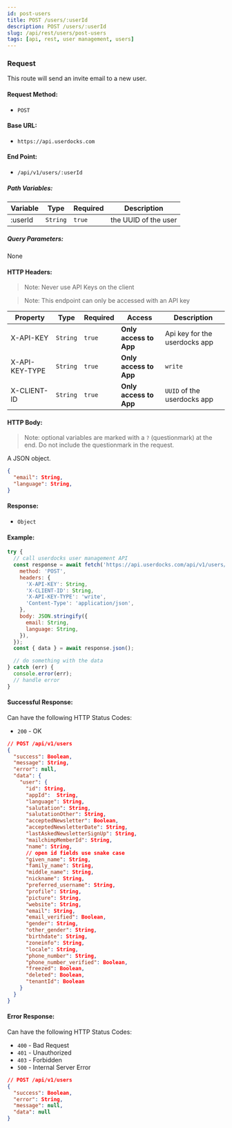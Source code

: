 ```yaml
---
id: post-users
title: POST /users/:userId
description: POST /users/:userId
slug: /api/rest/users/post-users
tags: [api, rest, user management, users]
---
```


### Request

This route will send an invite email to a new user.

#### Request Method:

- `POST`

#### Base URL:

- `https://api.userdocks.com`

#### End Point:

- `/api/v1/users/:userId`

##### Path Variables:

| Variable | Type | Required | Description |
|---|---|---|---|
| :userId | `String` | `true` | the UUID of the user

##### Query Parameters:

None

#### HTTP Headers:

> Note: Never use API Keys on the client

> Note: This endpoint can only be accessed with an API key

| Property       | Type        | Required  | Access                 | Description                   |
| -------------- | ----------- | --------- | ---------------------- | ----------------------------- |
| X-API-KEY      | `String` | `true` | **Only access to App** | Api key for the userdocks app |
| X-API-KEY-TYPE | `String` | `true` | **Only access to App** | `write`                   |
| X-CLIENT-ID    | `String` | `true` | **Only access to App** | `UUID` of the userdocks app   |

#### HTTP Body:

> Note: optional variables are marked with a `?` (questionmark) at the end. Do not include the questionmark in the request.

A JSON object.

```json
{
  "email": String,
  "language": String,
}
```

#### Response:

- `Object`

#### Example:

```js
try {
  // call userdocks user management API
  const response = await fetch('https://api.userdocks.com/api/v1/users/:userId', {
    method: 'POST',
    headers: {
      'X-API-KEY': String,
      'X-CLIENT-ID': String,
      'X-API-KEY-TYPE': 'write',
      'Content-Type': 'application/json',
    },
    body: JSON.stringify({
      email: String,
      language: String,
    }),
  });
  const { data } = await response.json();

  // do something with the data
} catch (err) {
  console.error(err);
  // handle error
}
```

#### Successful Response:

Can have the following HTTP Status Codes:

- `200` - OK

```json
// POST /api/v1/users
{
  "success": Boolean,
  "message": String,
  "error": null,
  "data": {
    "user": {
      "id": String,
      "appId":  String,
      "language": String,
      "salutation": String,
      "salutationOther": String,
      "acceptedNewsletter": Boolean,
      "acceptedNewsletterDate": String,
      "lastAskedNewsletterSignUp": String,
      "mailchimpMemberId": String,
      "name": String,
      // open id fields use snake case
      "given_name": String,
      "family_name": String,
      "middle_name": String,
      "nickname": String,
      "preferred_username": String,
      "profile": String,
      "picture": String,
      "website": String,
      "email": String,
      "email_verified": Boolean,
      "gender": String,
      "other_gender": String,
      "birthdate": String,
      "zoneinfo": String,
      "locale": String,
      "phone_number": String,
      "phone_number_verified": Boolean,
      "freezed": Boolean,
      "deleted": Boolean,
      "tenantId": Boolean
    }
  }
}
```

#### Error Response:

Can have the following HTTP Status Codes:

- `400` - Bad Request
- `401` - Unauthorized
- `403` - Forbidden
- `500` - Internal Server Error

```json
// POST /api/v1/users
{
  "success": Boolean,
  "error": String,
  "message": null,
  "data": null
}
```
